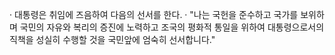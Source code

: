 · 대통령은 취임에 즈음하여 다음의 선서를 한다.
· "나는 국헌을 준수하고 국가를 보위하며 국민의 자유와 복리의 증진에 노력하고 조국의 평화적 통일을 위하여 대통령으로서의 직책을 성실히 수행할 것을 국민앞에 엄숙히 선서합니다."
